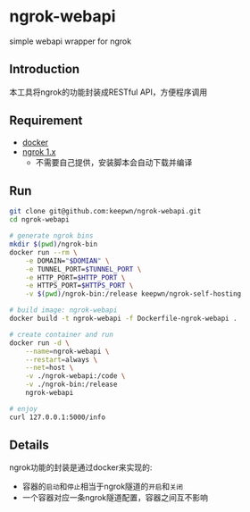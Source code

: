 # ngrok-webapi
simple webapi wrapper for ngrok


## Introduction
本工具将ngrok的功能封装成RESTful API，方便程序调用

## Requirement
- [docker](https://docs.docker.com/linux/)
- [ngrok 1.x](https://github.com/inconshreveable/ngrok)
  - 不需要自己提供，安装脚本会自动下载并编译

## Run

```bash
git clone git@github.com:keepwn/ngrok-webapi.git
cd ngrok-webapi

# generate ngrok bins
mkdir $(pwd)/ngrok-bin
docker run --rm \
    -e DOMAIN="$DOMIAN" \
    -e TUNNEL_PORT=$TUNNEL_PORT \
    -e HTTP_PORT=$HTTP_PORT \
    -e HTTPS_PORT=$HTTPS_PORT \
    -v $(pwd)/ngrok-bin:/release keepwn/ngrok-self-hosting

# build image: ngrok-webapi
docker build -t ngrok-webapi -f Dockerfile-ngrok-webapi .

# create container and run
docker run -d \
    --name=ngrok-webapi \
    --restart=always \
    --net=host \
    -v ./ngrok-webapi:/code \
    -v ./ngrok-bin:/release
    ngrok-webapi

# enjoy
curl 127.0.0.1:5000/info
```

## Details

ngrok功能的封装是通过docker来实现的:
- 容器的`启动`和`停止`相当于ngrok隧道的`开启`和`关闭`
- 一个容器对应一条ngrok隧道配置，容器之间互不影响